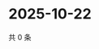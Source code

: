 # 2025-10-22

共 0 条

<!-- BEGIN ZHIHUVIDEO -->
<!-- 最后更新时间 Wed Oct 22 2025 00:15:04 GMT+0800 (China Standard Time) -->

<!-- END ZHIHUVIDEO -->

